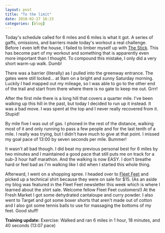 ```yaml
---
layout: post
title: "To the limit"
date: 2010-02-27 16:23
categories: [blog]
---
```

Today's schedule called for 6 miles and 6 miles is what it got. A series of gaffs, omissions, and barriers made today's workout a real challenge. Before I even left the house, I failed to limber myself up with [The Stick](http://www.thestick.com/). This has become part of my workout and something that is apparently even more important than I thought. To compound this mistake, I only did a very short warm-up walk. Dumb!

There was a barrier (literally) as I pulled into the greenway entrance. The gates were still locked... at 9am on a bright and sunny Saturday morning. Luckily I had mapped out my mileage, so I was able to go to the other end of the trail and start from there where there is no gate to keep me out. Grrr!

After the first mile there is a long hill that covers a quarter mile. I've been walking up this hill in the past, but today I decided to run up it instead. It was a bad move. I was spent at the top and I never really recovered from it. Stupid!

By mile five I was out of gas. I phoned in the rest of the distance, walking most of it and only running to pass a few people and for the last tenth of a mile. I really was trying, but I didn't have much to give at that point. I missed my goal pace of 13:00 by seven seconds per mile. Bummer!

It wasn't all bad though. I did beat my previous personal best for 6 miles by two minutes and I maintained a good pace that still puts me on track for a sub-3 hour half marathon. And the walking is now EASY. I don't breathe hard or feel bad as I'm walking like I did when I started this whole thing.

Afterward, I went on a shopping spree. I headed over to [Fleet Feet](http://www.fleetfeetnashville.com) and picked up a technical shirt because they were on sale for $15. (As an aside my blog was featured in the Fleet Feet newsletter this week which is where I learned about the shirt sale. Welcome fellow Fleet Feet customers!) At the Fresh Market I got some dehydrated cantaloupe and curry powder. I also went to Target and got some boxer shorts that aren't made out of cotton and I also got some tennis balls to use for massaging the bottoms of my feet. Good stuff!

**Training update:**
Exercise: Walked and ran 6 miles in 1 hour, 18 minutes, and 40 seconds (13:07 pace)
